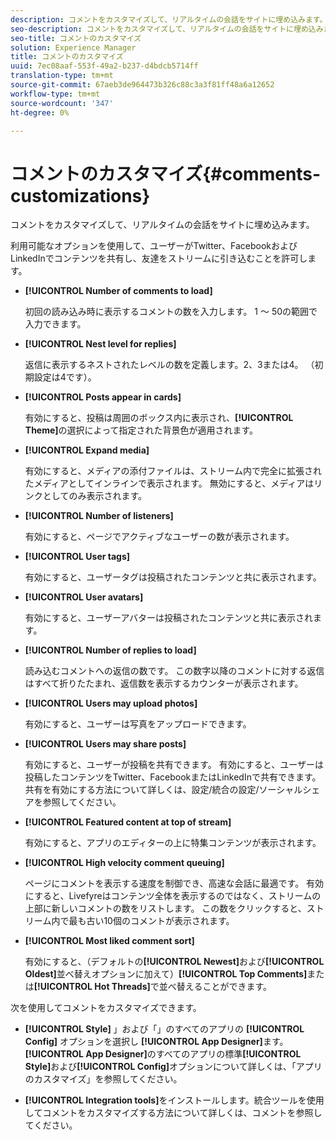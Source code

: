 ```yaml
---
description: コメントをカスタマイズして、リアルタイムの会話をサイトに埋め込みます。
seo-description: コメントをカスタマイズして、リアルタイムの会話をサイトに埋め込みます。
seo-title: コメントのカスタマイズ
solution: Experience Manager
title: コメントのカスタマイズ
uuid: 7ec08aaf-553f-49a2-b237-d4bdcb5714ff
translation-type: tm+mt
source-git-commit: 67aeb3de964473b326c88c3a3f81ff48a6a12652
workflow-type: tm+mt
source-wordcount: '347'
ht-degree: 0%

---
```



# コメントのカスタマイズ{#comments-customizations}

コメントをカスタマイズして、リアルタイムの会話をサイトに埋め込みます。



利用可能なオプションを使用して、ユーザーがTwitter、FacebookおよびLinkedInでコンテンツを共有し、友達をストリームに引き込むことを許可します。

* **[!UICONTROL Number of comments to load]**

   初回の読み込み時に表示するコメントの数を入力します。 1 ～ 50の範囲で入力できます。

* **[!UICONTROL Nest level for replies]**

   返信に表示するネストされたレベルの数を定義します。2、3または4。 （初期設定は4です）。

* **[!UICONTROL Posts appear in cards]**

   有効にすると、投稿は周囲のボックス内に表示され、**[!UICONTROL Theme]**&#x200B;の選択によって指定された背景色が適用されます。

* **[!UICONTROL Expand media]**

   有効にすると、メディアの添付ファイルは、ストリーム内で完全に拡張されたメディアとしてインラインで表示されます。 無効にすると、メディアはリンクとしてのみ表示されます。

* **[!UICONTROL Number of listeners]**

   有効にすると、ページでアクティブなユーザーの数が表示されます。

* **[!UICONTROL User tags]**

   有効にすると、ユーザータグは投稿されたコンテンツと共に表示されます。

* **[!UICONTROL User avatars]**

   有効にすると、ユーザーアバターは投稿されたコンテンツと共に表示されます。

* **[!UICONTROL Number of replies to load]**

   読み込むコメントへの返信の数です。 この数字以降のコメントに対する返信はすべて折りたたまれ、返信数を表示するカウンターが表示されます。

* **[!UICONTROL Users may upload photos]**

   有効にすると、ユーザーは写真をアップロードできます。

* **[!UICONTROL Users may share posts]**

   有効にすると、ユーザーが投稿を共有できます。 有効にすると、ユーザーは投稿したコンテンツをTwitter、FacebookまたはLinkedInで共有できます。 共有を有効にする方法について詳しくは、設定/統合の設定/ソーシャルシェアを参照してください。

* **[!UICONTROL Featured content at top of stream]**

   有効にすると、アプリのエディターの上に特集コンテンツが表示されます。

* **[!UICONTROL High velocity comment queuing]**

   ページにコメントを表示する速度を制御でき、高速な会話に最適です。 有効にすると、Livefyreはコンテンツ全体を表示するのではなく、ストリームの上部に新しいコメントの数をリストします。 この数をクリックすると、ストリーム内で最も古い10個のコメントが表示されます。

* **[!UICONTROL Most liked comment sort]**

   有効にすると、（デフォルトの&#x200B;**[!UICONTROL Newest]**&#x200B;および&#x200B;**[!UICONTROL Oldest]**&#x200B;並べ替えオプションに加えて）**[!UICONTROL Top Comments]**&#x200B;または&#x200B;**[!UICONTROL Hot Threads]**&#x200B;で並べ替えることができます。

次を使用してコメントをカスタマイズできます。

* **[!UICONTROL Style]** 」および「」のすべてのアプリの **[!UICONTROL Config]** オプションを選択し **[!UICONTROL App Designer]**&#x200B;ます。**[!UICONTROL App Designer]**&#x200B;のすべてのアプリの標準&#x200B;**[!UICONTROL Style]**&#x200B;および&#x200B;**[!UICONTROL Config]**&#x200B;オプションについて詳しくは、「アプリのカスタマイズ」を参照してください。

* **[!UICONTROL Integration tools]**&#x200B;をインストールします。統合ツールを使用してコメントをカスタマイズする方法について詳しくは、コメントを参照してください。

